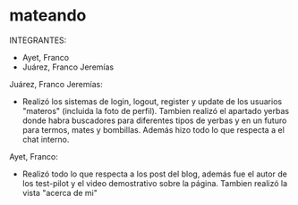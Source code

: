 # mateando
 
 INTEGRANTES:

 - Ayet, Franco
 - Juárez, Franco Jeremías

 Juárez, Franco Jeremías:

 - Realizó los sistemas de login, logout, register y update de los usuarios "materos" (incluida la foto de perfil). Tambien realizó el apartado yerbas donde habra buscadores para diferentes tipos de yerbas y en un futuro para termos, mates y bombillas. Además hizo todo lo que respecta a el chat interno.

 Ayet, Franco:

 - Realizó todo lo que respecta a los post del blog, además fue el autor de los test-pilot y el video demostrativo sobre la página. Tambien realizó la vista "acerca de mi"
